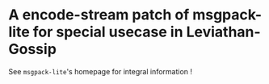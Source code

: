 A encode-stream patch of msgpack-lite for special usecase in Leviathan-Gossip 
===

See `msgpack-lite`'s homepage for integral information !